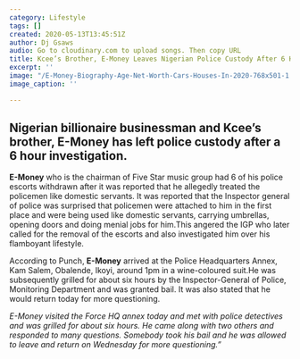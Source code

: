 ```yaml
---
category: Lifestyle
tags: []
created: 2020-05-13T13:45:51Z
author: Dj Gsaws
audio: Go to cloudinary.com to upload songs. Then copy URL
title: Kcee’s Brother, E-Money Leaves Nigerian Police Custody After 6 Hour Interrogation
excerpt: ''
image: "/E-Money-Biography-Age-Net-Worth-Cars-Houses-In-2020-768x501-1.png"
image_caption: ''

---
```

## **Nigerian billionaire businessman and Kcee’s brother, E-Money has left police custody after a 6 hour investigation.**

**E-Money** who is the chairman of Five Star music group had 6 of his police escorts withdrawn after it was reported that he allegedly treated the policemen like domestic servants. It was reported that the Inspector general of police was surprised that policemen were attached to him in the first place and were being used like domestic servants, carrying umbrellas, opening doors and doing menial jobs for him.This angered the IGP who later called for the removal of the escorts and also investigated him over his flamboyant lifestyle.

According to Punch, **E-Money** arrived at the Police Headquarters Annex, Kam Salem, Obalende, Ikoyi, around 1pm in a wine-coloured suit.He was subsequently grilled for about six hours by the Inspector-General of Police, Monitoring Department and was granted bail. It was also stated that he would return today for more questioning.

_E-Money visited the Force HQ annex today and met with police detectives and was grilled for about six hours. He came along with two others and responded to many questions. Somebody took his bail and he was allowed to leave and return on Wednesday for more questioning.”_